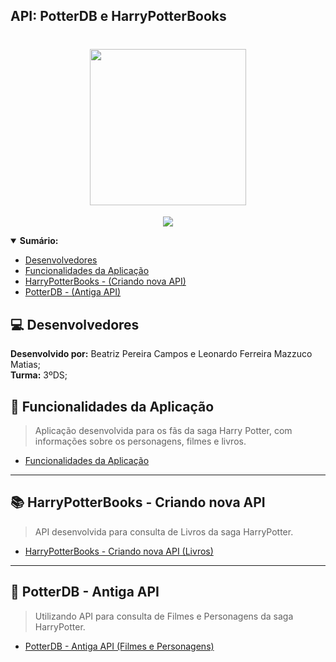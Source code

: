 <h2>API: PotterDB e HarryPotterBooks<h2>

<h1 align="center"><img src= "https://user-images.githubusercontent.com/101807045/229957740-54ce8e39-fdef-4c6e-9a9d-3ce9f55fa2ae.png" heigth="250px" width="250px"/></h1>
<p align="center">
<img src="http://img.shields.io/static/v1?label=FUNCIONALIDADE&message=APRESENTA%20DADOS%20REFERENTES%20AO%20MUNDO%20DO%20HARRY%20POTTER: PERSONAGENS, FILMES%20E%20LIVROS&color=yellow&style=for-the-badge"/>
</p>

 <details open="sumarioo">
 <summary><b>Sumário:</summary></b>
  
- [ Desenvolvedores ](#Desenvolvedores)
- [ Funcionalidades da Aplicação ](#funcionalidades)
- [ HarryPotterBooks - (Criando nova API) ](#novaapi)
- [ PotterDB - (Antiga API) ](#antigaapi)

</details>

## :computer: Desenvolvedores
**Desenvolvido por:** Beatriz Pereira Campos e Leonardo Ferreira Mazzuco Matias; <br>
**Turma:** 3ºDS;

## :hammer: Funcionalidades da Aplicação
> Aplicação desenvolvida para os fãs da saga Harry Potter, com informações sobre os personagens, filmes e livros.
* [Funcionalidades da Aplicação](https://github.com/BeatrizPCamposs/HarryPotter_API/edit/main/README.md)
  
***
## 📚 HarryPotterBooks - Criando nova API

> API desenvolvida para consulta de Livros da saga HarryPotter.
* [HarryPotterBooks - Criando nova API (Livros)](https://github.com/BeatrizPCamposs/HarryPotter_API/edit/main/README.md)

***
## 🎥 PotterDB - Antiga API
> Utilizando API  para consulta de Filmes e Personagens da saga HarryPotter.
* [PotterDB - Antiga API (Filmes e Personagens)](https://github.com/BeatrizPCamposs/HarryPotter_API/edit/main/README.md)
